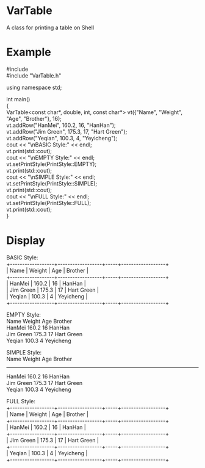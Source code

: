 # VarTable
A class for printing a table on Shell

# Example
#include <iostream>  
#include "VarTable.h"  

using namespace std;  

int main()  
{  
    VarTable<const char*, double, int, const char*> vt({"Name", "Weight", "Age", "Brother"}, 16);  
    vt.addRow("HanMei", 160.2, 16, "HanHan");  
    vt.addRow("Jim Green", 175.3, 17, "Hart Green");  
    vt.addRow("Yeqian", 100.3, 4, "Yeyicheng");  
    cout << "\nBASIC Style:" << endl;  
    vt.print(std::cout);  
    cout << "\nEMPTY Style:" << endl;  
    vt.setPrintStyle(PrintStyle::EMPTY);  
    vt.print(std::cout);  
    cout << "\nSIMPLE Style:" << endl;  
    vt.setPrintStyle(PrintStyle::SIMPLE);  
    vt.print(std::cout);  
    cout << "\nFULL Style:" << endl;  
    vt.setPrintStyle(PrintStyle::FULL);  
    vt.print(std::cout);  
}

# Display

BASIC Style:  
+------------------+------------------+-----+------------------+  
|       Name       |      Weight      | Age |      Brother     |  
+------------------+------------------+-----+------------------+  
| HanMei           |            160.2 |  16 | HanHan           |  
| Jim Green        |            175.3 |  17 | Hart Green       |  
| Yeqian           |            100.3 |   4 | Yeyicheng        |  
+------------------+------------------+-----+------------------+  

EMPTY Style:  
        Name              Weight        Age        Brother  
  HanMei                        160.2    16   HanHan  
  Jim Green                     175.3    17   Hart Green  
  Yeqian                        100.3     4   Yeyicheng  

SIMPLE Style:  
        Name              Weight        Age        Brother  
 ------------------ ------------------ ----- ------------------  
  HanMei                        160.2    16   HanHan  
  Jim Green                     175.3    17   Hart Green  
  Yeqian                        100.3     4   Yeyicheng  

FULL Style:  
+------------------+------------------+-----+------------------+  
|       Name       |      Weight      | Age |      Brother     |  
+------------------+------------------+-----+------------------+  
| HanMei           |            160.2 |  16 | HanHan           |  
+------------------+------------------+-----+------------------+  
| Jim Green        |            175.3 |  17 | Hart Green       |  
+------------------+------------------+-----+------------------+  
| Yeqian           |            100.3 |   4 | Yeyicheng        |  
+------------------+------------------+-----+------------------+  
